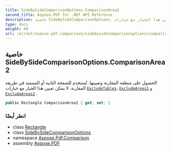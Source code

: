 ```yaml
---
title: SideBySideComparisonOptions.ComparisonArea2
second_title: Aspose.PDF for .NET API Reference
description: خاصية SideBySideComparisonOptions. الحصول على منطقة المقارنة وتعيينها. تُستخدم للصفحة الثانية أو المستند في طريقة المقارنة. لا يمكن تعيين هذا الخيار مع خيارات ExcludeTables و ExcludeAreas1 و ExcludeAreas2
type: docs
weight: 40
url: /ar/net/aspose.pdf.comparison/sidebysidecomparisonoptions/comparisonarea2/
---
```

## خاصية SideBySideComparisonOptions.ComparisonArea2

الحصول على منطقة المقارنة وتعيينها. تُستخدم للصفحة الثانية أو المستند في طريقة المقارنة. لا يمكن تعيين هذا الخيار مع خيارات [`ExcludeTables`](../excludetables/)، [`ExcludeAreas1`](../excludeareas1/) و [`ExcludeAreas2`](../excludeareas2/) .

```csharp
public Rectangle ComparisonArea2 { get; set; }
```

### انظر أيضًا

* class [Rectangle](../../../aspose.pdf/rectangle/)
* class [SideBySideComparisonOptions](../)
* namespace [Aspose.Pdf.Comparison](../../../aspose.pdf.comparison/)
* assembly [Aspose.PDF](../../../)